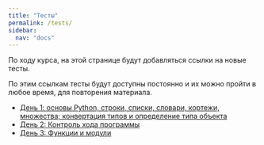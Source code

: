 ```yaml
---
title: "Тесты"
permalink: /tests/
sidebar:
  nav: "docs"
---
```


По ходу курса, на этой странице будут добавляться ссылки на новые тесты.

По этим ссылкам тесты будут доступны постоянно и их можно пройти в любое время, для повторения материала.

* [День 1: основы Python, строки, списки, словари, кортежи, множества; конвертация типов и определение типа объекта](https://docs.google.com/forms/d/e/1FAIpQLSdNO2-K44qeBZJ1tMqH9JN3HAmlXPfM5AtvedofBSBBx7VIvg/viewform?usp=sf_link)
* [День 2: Контроль хода программы](https://docs.google.com/forms/d/e/1FAIpQLSfyMyrziYq0DEVImM3znMykT81FmOcTtUpyzSmd8SfOMB8z5Q/viewform?usp=sf_link)
* [День 3: Функции и модули](https://goo.gl/forms/7m9nMzxUna5U5Qw93)
